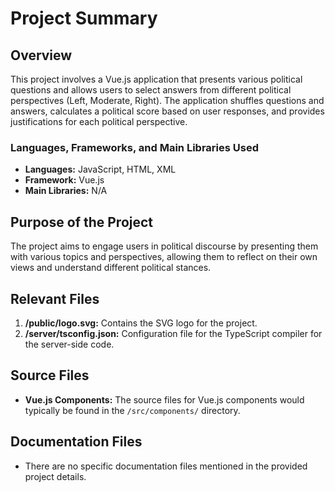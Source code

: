 # Project Summary

## Overview
This project involves a Vue.js application that presents various political questions and allows users to select answers from different political perspectives (Left, Moderate, Right). The application shuffles questions and answers, calculates a political score based on user responses, and provides justifications for each political perspective.

### Languages, Frameworks, and Main Libraries Used
- **Languages:** JavaScript, HTML, XML
- **Framework:** Vue.js
- **Main Libraries:** N/A

## Purpose of the Project
The project aims to engage users in political discourse by presenting them with various topics and perspectives, allowing them to reflect on their own views and understand different political stances.

## Relevant Files
1. **/public/logo.svg:** Contains the SVG logo for the project.
2. **/server/tsconfig.json:** Configuration file for the TypeScript compiler for the server-side code.

## Source Files
- **Vue.js Components:** The source files for Vue.js components would typically be found in the `/src/components/` directory.

## Documentation Files
- There are no specific documentation files mentioned in the provided project details.